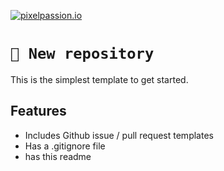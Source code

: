 [![pixelpassion.io](https://img.shields.io/badge/made%20by-pixelpassion.io-blue.svg)](https://www.pixelpassion.io/)

# `🥜 New repository`

This is the simplest template to get started.

## Features

- Includes Github issue / pull request templates
- Has a .gitignore file
- has this readme
